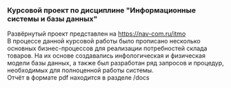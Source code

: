 ### Курсовой проект по дисциплине "Информационные системы и базы данных"
Развёрнутый проект представлен на https://nav-com.ru/itmo <br/>
В процессе данной курсовой работы было прописано несколько основных бизнес-процессов для реализации потребностей склада товаров. На их основе создавались инфологическая и физическая модели базы данных, а также был разработан ряд запросов и процедур, необходимых для полноценной работы системы.<br/>
Отчёт в формате pdf находится в разделе /docs
